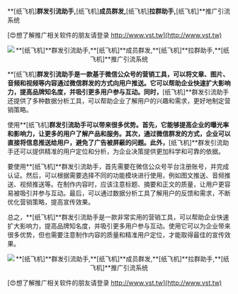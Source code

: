 **[纸飞机]**群发引流助手,**[纸飞机]**成员群发,**[纸飞机]**拉群助手,**[纸飞机]**推广引流系统

[😍想了解推广相关软件的朋友请登录 http://www.vst.tw](http://www.vst.tw)

 <center><img src="https://vst.tw/MP4/tuiguang/png/8.png" alt="**[纸飞机]**群发引流助手,**[纸飞机]**成员群发,**[纸飞机]**拉群助手,**[纸飞机]**推广引流系统"></center>

**[纸飞机]**群发引流助手是一款基于微信公众号的营销工具，可以将文章、图片、音频和视频等内容通过微信群发的方式向用户推送。它可以帮助企业快速扩大影响力，提高品牌知名度，并吸引更多用户参与互动。同时，**[纸飞机]**群发引流助手还提供了多种数据分析工具，可以帮助企业了解用户的兴趣和需求，更好地制定营销策略。

使用**[纸飞机]**群发引流助手可以带来很多优势。首先，它能够提高企业的曝光率和影响力，让更多的用户了解产品和服务。其次，通过微信群发的方式，企业可以直接将信息推送给用户，避免了广告被屏蔽的问题。此外，**[纸飞机]**群发引流助手还可以提供精准的用户定位和分析，为企业决策提供更加科学和可靠的依据。

要使用**[纸飞机]**群发引流助手，首先需要在微信公众号平台注册账号，并完成认证。然后，可以根据需要选择不同的功能模块进行使用，例如图文推送、音频推送、视频推送等。在制作内容时，应该注意标题、摘要和正文的质量，让用户更容易被吸引并参与互动。最后，可以通过数据分析工具了解用户的反馈和需求，不断优化营销策略，提高宣传效果。

总之，**[纸飞机]**群发引流助手是一款非常实用的营销工具，可以帮助企业快速扩大影响力，提高品牌知名度，并吸引更多用户参与互动。使用它可以为企业带来很多优势，但也需要注意制作内容的质量和精准用户定位，才能取得最佳的宣传效果。

 <center><img src="https://vst.tw/MP4/tuiguang/png/0.png" alt="**[纸飞机]**群发引流助手,**[纸飞机]**成员群发,**[纸飞机]**拉群助手,**[纸飞机]**推广引流系统"></center>

[😍想了解推广相关软件的朋友请登录 http://www.vst.tw](http://www.vst.tw)



